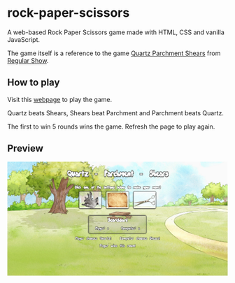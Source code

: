 # rock-paper-scissors
A web-based Rock Paper Scissors game made with HTML, CSS and vanilla JavaScript.

The game itself is a reference to the game [Quartz Parchment Shears](https://www.youtube.com/watch?v=Mu79PNuINs8) from [Regular Show](https://en.wikipedia.org/wiki/Regular_Show).

## How to play
Visit this [webpage](https://lbonino.github.io/rock-paper-scissors/src/templates/index.html) to play the game.

Quartz beats Shears, Shears beat Parchment and Parchment beats Quartz. 

The first to win 5 rounds wins the game. Refresh the page to play again.

## Preview
![A screenshot of the game being played](src/static/img/preview.png)
